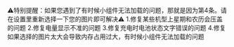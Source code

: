 
⚠️特别提醒：如果您遇到了有时候小组件无法加载的问题，那就是因为第4条。请在设置里重新选择一下您的图片即可解决⚠️
1.修复某些机型上星期和农历会压盖的问题
2.修复电量显示不准的问题
3.修复充电时电池状态文字错误的问题
4.修复如果选择的图片太大会导致内存占用过大，有时候小组件无法加载的问题